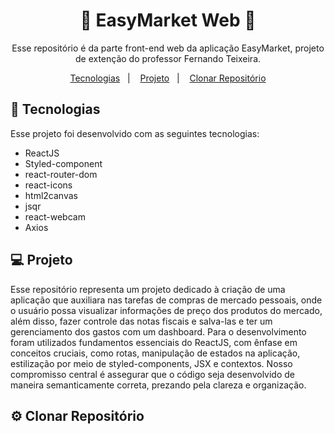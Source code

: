 <h1 align="center">🛒 EasyMarket Web 🛒</h1>

<p align="center">
Esse repositório é da parte front-end web da aplicação EasyMarket, projeto de extenção do professor Fernando Teixeira.
</p>

<p align="center">
  <a href="#🚀-tecnologias">Tecnologias</a>&nbsp;&nbsp;&nbsp;|&nbsp;&nbsp;&nbsp;
  <a href="#💻-projeto">Projeto</a>&nbsp;&nbsp;&nbsp;|&nbsp;&nbsp;&nbsp;
  <a href="#⚙️-clonar-repositorio">Clonar Repositório</a>
</p>

## 🚀 Tecnologias

Esse projeto foi desenvolvido com as seguintes tecnologias:

- ReactJS
- Styled-component
- react-router-dom
- react-icons
- html2canvas
- jsqr
- react-webcam
- Axios

## 💻 Projeto

Esse repositório representa um projeto dedicado à criação de uma aplicação que auxiliara nas tarefas de compras de mercado pessoais, onde o usuário possa visualizar informações de preço dos produtos do mercado, além disso, fazer controle das notas fiscais e salva-las e ter um gerenciamento dos gastos com um dashboard. Para o desenvolvimento foram utilizados fundamentos essenciais do ReactJS, com ênfase em conceitos cruciais, como rotas, manipulação de estados na aplicação, estilização por meio de styled-components, JSX e contextos. Nosso compromisso central é assegurar que o código seja desenvolvido de maneira semanticamente correta, prezando pela clareza e organização.

## ⚙️ Clonar Repositório

